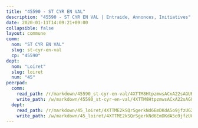 ```yaml
---
title: "45590 - ST CYR EN VAL"
description: "45590 - ST CYR EN VAL | Entraide, Annonces, Initiatives"
date: 2020-01-11T14:09:21+09:00
collapsible: false
layout: commune
comm:
  nom: "ST CYR EN VAL"
  slug: st-cyr-en-val
  cp: "45590"
dept:
  nom: "Loiret"
  slug: loiret
  num: "45"
peerpad:
  comm:
    read_path: /r/markdown/45590_st-cyr-en-val/4XTTM8HtpzmwsACxA22sAGURZFhLJP5Kc6keWwcMQJnkEW1X9
    write_path: /w/markdown/45590_st-cyr-en-val/4XTTM8HtpzmwsACxA22sAGURZFhLJP5Kc6keWwcMQJnkEW1X9-K3TgUsEoeN5uY4AJ9b8e9S8ofZ5SSYyX828kCAZETA8LaHDndS8vdh5Ppkj2TNkinJG33r1VFXKFF4BfbwapYBir8w5xdkppgr1S3VrTkPdSG8TbC8ibdWt3spX4UwczBpijJzPd
  dept:
    read_path: /r/markdown/45_loiret/4XTTME2kSQrSgerkNd6EmDKdA5o9jfzUG2SAG8C2qVYb3YXN4
    write_path: /w/markdown/45_loiret/4XTTME2kSQrSgerkNd6EmDKdA5o9jfzUG2SAG8C2qVYb3YXN4-K3TgULpEDoP6p5UphGUnEGQQDb2AQTj81Z2trE1ZVsdtBZSXUbkVLE9oEias3DdMz5vmgxRH8ErfnuyVj2VYfJxxhBMoq5ZxQCDrb2jTVFkww5uEThgDKwT8pF9LfJGTpqNraKjJ
---
```


